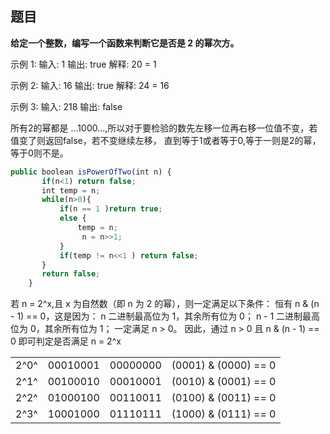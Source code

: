 
## 题目
**给定一个整数，编写一个函数来判断它是否是 2 的幂次方。**

示例 1:
输入: 1
输出: true
解释: 20 = 1

示例 2:
输入: 16
输出: true
解释: 24 = 16

示例 3:
输入: 218
输出: false

所有2的幂都是  ...1000...,所以对于要检验的数先左移一位再右移一位值不变，若值变了则返回false，若不变继续左移，
    直到等于1或者等于0,等于一则是2的幂，等于0则不是。
    
```javascript
public boolean isPowerOfTwo(int n) {
       if(n<1) return false;
       int temp = n;
       while(n>0){
           if(n == 1 )return true;
           else {
               temp = n;
                n = n>>1;           
           }
           if(temp != n<<1 ) return false;
       } 
       return false;
    }
```

若 n = 2^x,且 x 为自然数（即 n 为 2 的幂），则一定满足以下条件：
恒有 n & (n - 1) == 0，这是因为：
n 二进制最高位为 1，其余所有位为 0；
n - 1 二进制最高位为 0，其余所有位为 1；
一定满足 n > 0。
因此，通过 n > 0 且 n & (n - 1) == 0 即可判定是否满足 n = 2^x 


| | | |  | 
| ----|-----|-------|----|
| 2^0^ | 00010001 |	00000000|	(0001) & (0000) == 0 |
|2^1^| 00100010|	00010001|	(0010) & (0001) == 0|
|2^2^| 01000100|	00110011	|(0100) & (0011) == 0|
|2^3^|10001000|	01110111|	(1000) & (0111) == 0|
 
